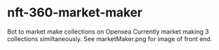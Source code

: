 # nft-360-market-maker
Bot to market make collections on Opensea
Currently market making 3 collections similtaneously.
See marketMaker.png for image of front end.
